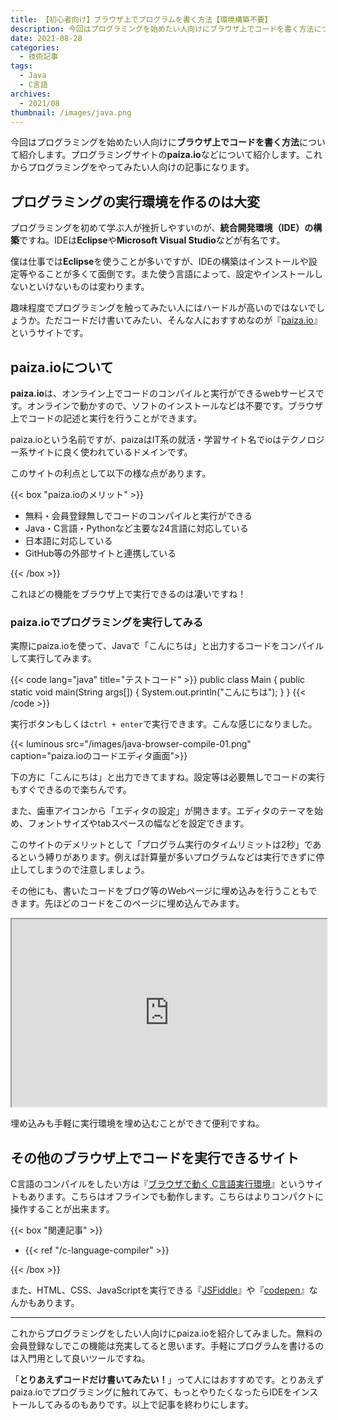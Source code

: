 ```yaml
---
title: 【初心者向け】ブラウザ上でプログラムを書く方法【環境構築不要】
description: 今回はプログラミングを始めたい人向けにブラウザ上でコードを書く方法について紹介します。プログラミングサイトのpaiza.ioなどについて紹介します。これからプログラミングをやってみたい人向けの記事になります。
date: 2021-08-28
categories: 
  - 技術記事
tags: 
  - Java
  - C言語
archives: 
  - 2021/08
thumbnail: /images/java.png
---
```


今回はプログラミングを始めたい人向けに**ブラウザ上でコードを書く方法**について紹介します。プログラミングサイトの**paiza.io**などについて紹介します。これからプログラミングをやってみたい人向けの記事になります。

## プログラミングの実行環境を作るのは大変

プログラミングを初めて学ぶ人が挫折しやすいのが、**統合開発環境（IDE）の構築**ですね。IDEは**Eclipse**や**Microsoft Visual Studio**などが有名です。

僕は仕事では**Eclipse**を使うことが多いですが、IDEの構築はインストールや設定等やることが多くて面倒です。また使う言語によって、設定やインストールしないといけないものは変わります。

趣味程度でプログラミングを触ってみたい人にはハードルが高いのではないでしょうか。ただコードだけ書いてみたい、そんな人におすすめなのが『[paiza.io](https://paiza.io/ja)』というサイトです。

## paiza.ioについて

**paiza.io**は、オンライン上でコードのコンパイルと実行ができるwebサービスです。オンラインで動かすので、ソフトのインストールなどは不要です。ブラウザ上でコードの記述と実行を行うことができます。

paiza.ioという名前ですが、paizaはIT系の就活・学習サイト名でioはテクノロジー系サイトに良く使われているドメインです。

このサイトの利点として以下の様な点があります。

{{< box "paiza.ioのメリット" >}}
<ul>
<li>無料・会員登録無しでコードのコンパイルと実行ができる</li>
<li>Java・C言語・Pythonなど主要な24言語に対応している</li>
<li>日本語に対応している</li>
<li>GitHub等の外部サイトと連携している</li>
</ul>
{{< /box >}}

これほどの機能をブラウザ上で実行できるのは凄いですね！

### paiza.ioでプログラミングを実行してみる

実際にpaiza.ioを使って、Javaで「こんにちは」と出力するコードをコンパイルして実行してみます。

{{< code lang="java" title="テストコード" >}}
public class Main {
    public static void main(String args[]) {
        System.out.println("こんにちは");
    }
}
{{< /code >}}

実行ボタンもしくは`ctrl + enter`で実行できます。こんな感じになりました。

{{< luminous src="/images/java-browser-compile-01.png" caption="paiza.ioのコードエディタ画面">}}

下の方に「こんにちは」と出力できてますね。設定等は必要無しでコードの実行もすぐできるので楽ちんです。

また、歯車アイコンから「エディタの設定」が開きます。エディタのテーマを始め、フォントサイズやtabスペースの幅などを設定できます。

このサイトのデメリットとして「プログラム実行のタイムリミットは2秒」であるという縛りがあります。例えば計算量が多いプログラムなどは実行できずに停止してしまうので注意しましょう。

その他にも、書いたコードをブログ等のWebページに埋め込みを行うこともできます。先ほどのコードをこのページに埋め込んでみます。

<iframe src="https://paiza.io/projects/e/wZD4Q2IAc4Yneb_N59qHTg?theme=twilight" width="100%" height="300" scrolling="no" seamless="seamless"></iframe>

埋め込みも手軽に実行環境を埋め込むことができて便利ですね。

## その他のブラウザ上でコードを実行できるサイト

C言語のコンパイルをしたい方は『[ブラウザで動く C言語実行環境](https://9cguide.appspot.com/web_picoc_em.html)』というサイトもあります。こちらはオフラインでも動作します。こちらはよりコンパクトに操作することが出来ます。

{{< box "関連記事" >}}
<ul>
<li>{{< ref "/c-language-compiler" >}}</li>
</ul>
{{< /box >}}

また、HTML、CSS、JavaScriptを実行できる『[JSFiddle](https://jsfiddle.net/)』や『[codepen](https://codepen.io/)』なんかもあります。

* * *

これからプログラミングをしたい人向けにpaiza.ioを紹介してみました。無料の会員登録なしでこの機能は充実してると思います。手軽にプログラムを書けるのは入門用として良いツールですね。

「**とりあえずコードだけ書いてみたい！**」って人にはおすすめです。とりあえずpaiza.ioでプログラミングに触れてみて、もっとやりたくなったらIDEをインストールしてみるのもありです。以上で記事を終わりにします。